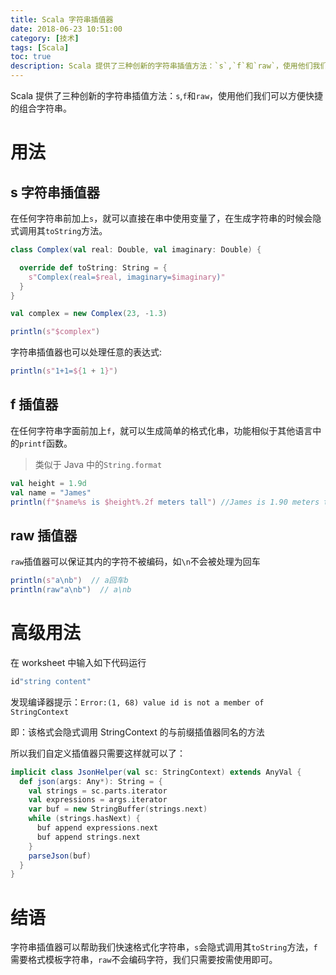 ```yaml
---
title: Scala 字符串插值器
date: 2018-06-23 10:51:00
category: [技术]
tags: [Scala]
toc: true
description: Scala 提供了三种创新的字符串插值方法：`s`,`f`和`raw`，使用他们我们可以方便快捷的组合字符串。
---
```


Scala 提供了三种创新的字符串插值方法：`s`,`f`和`raw`，使用他们我们可以方便快捷的组合字符串。

# 用法

## s 字符串插值器

在任何字符串前加上`s`，就可以直接在串中使用变量了，在生成字符串的时候会隐式调用其`toString`方法。

```scala
class Complex(val real: Double, val imaginary: Double) {

  override def toString: String = {
    s"Complex(real=$real, imaginary=$imaginary)"
  }
}

val complex = new Complex(23, -1.3)

println(s"$complex")
```

字符串插值器也可以处理任意的表达式:

```scala
println(s"1+1=${1 + 1}")
```

## f 插值器

在任何字符串字面前加上`f`，就可以生成简单的格式化串，功能相似于其他语言中的`printf`函数。

> 类似于 Java 中的`String.format`

```scala
val height = 1.9d
val name = "James"
println(f"$name%s is $height%.2f meters tall") //James is 1.90 meters tall
```

## raw 插值器

`raw`插值器可以保证其内的字符不被编码，如`\n`不会被处理为回车

```scala
println(s"a\nb")  // a回车b
println(raw"a\nb")  // a\nb
```

# 高级用法

在 worksheet 中输入如下代码运行

```scala
id"string content"
```

发现编译器提示：`Error:(1, 68) value id is not a member of StringContext`

即：该格式会隐式调用 StringContext 的与前缀插值器同名的方法

所以我们自定义插值器只需要这样就可以了：

```scala
implicit class JsonHelper(val sc: StringContext) extends AnyVal {
  def json(args: Any*): String = {
    val strings = sc.parts.iterator
    val expressions = args.iterator
    var buf = new StringBuffer(strings.next)
    while (strings.hasNext) {
      buf append expressions.next
      buf append strings.next
    }
    parseJson(buf)
  }
}
```

# 结语

字符串插值器可以帮助我们快速格式化字符串，`s`会隐式调用其`toString`方法，`f`需要格式模板字符串，`raw`不会编码字符，我们只需要按需使用即可。